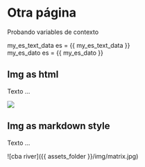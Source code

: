 # Otra página

Probando variables de contexto

my_es_text_data es = {{ my_es_text_data }}  
my_es_dato es = {{ my_es_dato }}  

## Img as html

Texto ...

<img src="{{ assets_folder }}/img/matrix.jpg"/>

## Img as markdown style

Texto ...

![cba river]({{ assets_folder }}/img/matrix.jpg)
